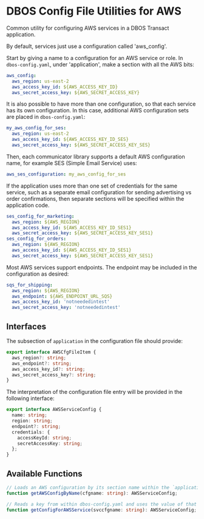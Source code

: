 # DBOS Config File Utilities for AWS

Common utility for configuring AWS services in a DBOS Transact application.

By default, services just use a configuration called 'aws_config'.

Start by giving a name to a configuration for an AWS service or role.
In `dbos-config.yaml`, under 'application', make a section with all the
AWS bits:

```yaml
aws_config:
  aws_region: us-east-2
  aws_access_key_id: ${AWS_ACCESS_KEY_ID}
  aws_secret_access_key: ${AWS_SECRET_ACCESS_KEY}
```

It is also possible to have more than one configuration, so that each service
has its own configuration. In this case, additional AWS configuration sets are
placed in `dbos-config.yaml`:

```yaml
my_aws_config_for_ses:
  aws_region: us-east-2
  aws_access_key_id: ${AWS_ACCESS_KEY_ID_SES}
  aws_secret_access_key: ${AWS_SECRET_ACCESS_KEY_SES}
```

Then, each communicator library supports a default AWS configuration name, for
example SES (Simple Email Service) uses:

```yaml
aws_ses_configuration: my_aws_config_for_ses
```

If the application uses more than one set of credentials for the same service,
such as a separate email configuration for sending advertising vs order confirmations,
then separate sections will be specified within the application code.

```yaml
ses_config_for_marketing:
  aws_region: ${AWS_REGION}
  aws_access_key_id: ${AWS_ACCESS_KEY_ID_SES1}
  aws_secret_access_key: ${AWS_SECRET_ACCESS_KEY_SES1}
ses_config_for_orders:
  aws_region: ${AWS_REGION}
  aws_access_key_id: ${AWS_ACCESS_KEY_ID_SES1}
  aws_secret_access_key: ${AWS_SECRET_ACCESS_KEY_SES1}
```

Most AWS services support endpoints. The endpoint may be included in the configuration as desired:

```yaml
sqs_for_shipping:
  aws_region: ${AWS_REGION}
  aws_endpoint: ${AWS_ENDPOINT_URL_SQS}
  aws_access_key_id: 'notneededintest'
  aws_secret_access_key: 'notneededintest'
```

## Interfaces

The subsection of `application` in the configuration file should provide:

```typescript
export interface AWSCfgFileItem {
  aws_region?: string;
  aws_endpoint?: string;
  aws_access_key_id?: string;
  aws_secret_access_key?: string;
}
```

The interpretation of the configuration file entry will be provided in the following interface:

```typescript
export interface AWSServiceConfig {
  name: string;
  region: string;
  endpoint?: string;
  credentials: {
    accessKeyId: string;
    secretAccessKey: string;
  };
}
```

## Available Functions

```typescript
// Loads an AWS configuration by its section name within the `application` part of dbos-config.yaml
function getAWSConfigByName(cfgname: string): AWSServiceConfig;

// Reads a key from within dbos-config.yaml and uses the value of that key to load an AWS configuration section
function getConfigForAWSService(svccfgname: string): AWSServiceConfig;
```
